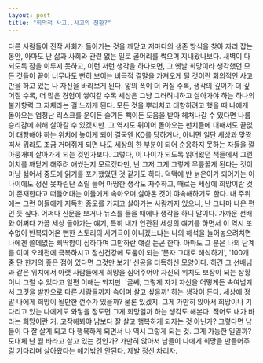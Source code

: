 ```yaml
---
layout: post
title: "회의적 사고..사고의 전환?"
---
```


다른 사람들이 진작 사회가 돌아가는 것을 깨닫고 저마다의 생존 방식을 찾아 자리 잡는 동안, 아마도 난 삶과 사회와 관련 없는 일로 골머리를 썩으며 지내왔나보다. 새벽이 다 되도록 잠을 이루지 못하고, 이런 저런 생각을 하다보면, 그 옛날 희망이라 생각했던 모든 것들이 끝이 너무나도 뻔히 보이는 비극적 결말을 가져오게 될 것이란 회의적인 사고만을 하고 있는 나 자신을 바라보게 된다.
앎의 폭이 더 커질 수록, 생각의 깊이가 더 깊어질 수록, 더 많은 경험이 쌓여갈 수록 세상은 그냥 그러려니하고 살아가야 하는 하나의 불가항력 그 자체라는 걸 느끼게 된다. 모든 것을 뿌리치고 대항하려고 했을 때 나에게 돌아오는 엄청난 리스크를 운이든 슬기든 빽이든 도움을 받아 헤쳐나갈 수 있다면 나름 승리감에 취해 살아갈 수 있겠지만. 그 역시도 뒤이어 돌아오는 펀치들에 대해서도 끝없이 대항해야 하는 위치에 놓이게 되어 결국엔 KO를 당하거나, 아니면 일단 세상과 맞짱떠서 뭐라도 조금 거머쥐게 되면 나도 세상의 한 부분이 되어 순응하지 못하는 자들을 깔아뭉개며 살아가게 되는 것인가보다.
그렇다, 이 나이가 되도록 읽어왔던 책들에서 그런 이치를 깨닫게 해주려 애썼는지 모르겠다만, 난 그저 그게 그렇게 무릎꿇게 된다는 것이 마냥 싫어서 중도에 읽기를 포기했었던 것 같기도 하다. 덕택에 반 늙은이가 되어가는 이 나이에도 정신 못차린단 소릴 들어 마땅한 생각도 자주하고, 때로는 세상에 희망이란 것이 존재한다고 떠들어대는 이들에게 속아오며 살아온 것이 야속해하기도 한다. 내 주위에는 그런 이들에게 지독한 증오를 가지고 살아가는 사람까지 있으니, 난 그나마 나은 편인 듯 싶다. 어쩌다 신문을 보거나 뉴스를 들을 때에나 생각을 하니 말이다.
가까운 선배와 어쩌다 가끔 세상 돌아가는 얘기, 특히 내가 연관된 세상의 얘기를 하면서 이 역시 또 수없이 반복되어온 뻔한 스토리의 사기극이 아니겠느냐는 나의 해석을 늘어놓으려치면 나에겐 쓸데없는 삐딱함이 심하다며 그만하란 얘길 듣곤 한다. 아마도 그 분은 나의 단계를 이미 오래전에 극복하시고 정신건강에 도움이 되는 '문자 그대로 해석하기', '100개 중 단 한개의 좋은 점이 있다면 그것만 보기' 신공을 터득하신 모양이다. 하긴 그 선배님과 같은 위치에서 아랫 사람들에게 희망을 심어주어야 자신의 위치도 보장이 되는 상황이니 그럴 수 있다고 일편 이해는 되지만. '글쎄, 그렇게 자기 자신을 어떻게든 속여넘겨서 그것을 발판으로 다른 사람들까지 속이며 살고 싶을까' 하는 생각이 든다.
세상에 정말 나에게 희망이 될만한 껀수가 있을까? 물론 있겠지. 그게 가만히 앉아서 희망이나 기다리고 있는 나에게도 와닿을 정도면 그게 희망일까 하는 생각도 해본다. 적어도 내가 바라는 희망이란 거. 고작해봐야 남보다 잘 살고 행복하게 되자는 것 아닌가? 그렇다면 남들이 다 잘 살게 되고 다 행복하게 되면서 나 역시 그렇게 되는 것. 그게 가능한 일일까? 도대체 난 뭘 바라고 살고 있는 것인가? 가만히 앉아서 남들이 나에게 희망을 만들어주길 기다리며 살아왔다는 얘기밖엔 안된다. 제발 정신 차리자.


